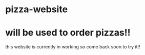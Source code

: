 # pizza-website
# will be used to order pizzas!!
this website is currently in working so come back soon to try it!!
